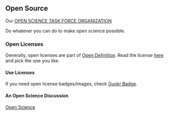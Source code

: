 ## Open Source

Our [OPEN SCIENCE TASK FORCE ORGANIZATION](http://opentf.github.io/)


Do whatever you can do to make open science possible.

### Open Licenses

Generally, open licenses are part of [Open Definition](http://opendefinition.org/). Read the license [here](http://opendefinition.org/licenses/) and pick the one you like.


#### Use Licenses

If you need open license badges/images, check [Guokr Badge](https://github.com/opentf/GuokrBadge).



#### An Open Science Discussion

[Open Science](https://github.com/opentf/openscience)
